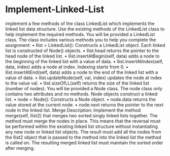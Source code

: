 # Implement-Linked-List
 implement a few methods of the class LinkedList
 which implements the linked list data structure. Use the existing methods of the LinkedList class to
 help implement the required methods.
 You will be provided a LinkedList class. The class includes various methods you to help you complete
 the assignment:
 • llist = LinkedList(): Constructs a LinkedList object. Each linked list is constructed of
 Node() objects.
 • llist.head returns the pointer to the head node of the linked list.
 • llist.insertAtBegin(self, data) adds a node to the beginning of the linked list with a value
 of data.
 • llist.insertAtIndex(self, data, index) adds a node at index. Indexing starts from 0.
 • llist.insertAtEnd(self, data) adds a node to the end of the linked list with a value of data.
 • llist.updateNode(self, val, index) updates the node at index to the value val.
 • llist.sizeOfLL(self) returns the size of the linked list (number of nodes).
 You will be provided a Node class. The node class only contains two attributes and no methods. Node
 objects construct a linked list.
 • node = Node(): Constructs a Node object.
 • node.data returns the value stored at the current node.
 • node.next returns the pointer to the next node in the linked list.
  Merge
 Description: Implement the method merge(self, llist2) that merges two sorted singly linked lists
 together. The method must merge the nodes in place. This means that the reversal must be performed
 within the existing linked list structure without instantiating any new node or linked list objects. The
 result must add all the nodes from the llist2 object that is passed to the method into the linked list
 the method is called on. The resulting merged linked list must maintain the sorted order after merging.
